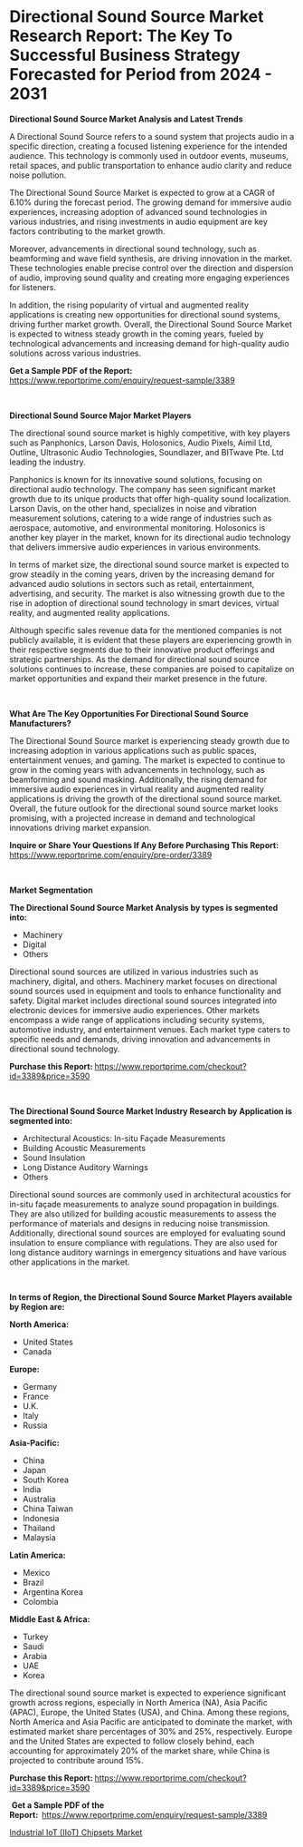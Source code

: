 <p><h1>Directional Sound Source Market Research Report: The Key To Successful Business Strategy Forecasted for Period from 2024 - 2031</h1></p><p><strong>Directional Sound Source Market Analysis and Latest Trends</strong></p>
<p><p>A Directional Sound Source refers to a sound system that projects audio in a specific direction, creating a focused listening experience for the intended audience. This technology is commonly used in outdoor events, museums, retail spaces, and public transportation to enhance audio clarity and reduce noise pollution.</p><p>The Directional Sound Source Market is expected to grow at a CAGR of 6.10% during the forecast period. The growing demand for immersive audio experiences, increasing adoption of advanced sound technologies in various industries, and rising investments in audio equipment are key factors contributing to the market growth.</p><p>Moreover, advancements in directional sound technology, such as beamforming and wave field synthesis, are driving innovation in the market. These technologies enable precise control over the direction and dispersion of audio, improving sound quality and creating more engaging experiences for listeners.</p><p>In addition, the rising popularity of virtual and augmented reality applications is creating new opportunities for directional sound systems, driving further market growth. Overall, the Directional Sound Source Market is expected to witness steady growth in the coming years, fueled by technological advancements and increasing demand for high-quality audio solutions across various industries.</p></p>
<p><strong>Get a Sample PDF of the Report:&nbsp;</strong> <a href="https://www.reportprime.com/enquiry/request-sample/3389">https://www.reportprime.com/enquiry/request-sample/3389</a></p>
<p>&nbsp;</p>
<p><strong>Directional Sound Source Major Market Players</strong></p>
<p><p>The directional sound source market is highly competitive, with key players such as Panphonics, Larson Davis, Holosonics, Audio Pixels, Aimil Ltd, Outline, Ultrasonic Audio Technologies, Soundlazer, and BITwave Pte. Ltd leading the industry. </p><p>Panphonics is known for its innovative sound solutions, focusing on directional audio technology. The company has seen significant market growth due to its unique products that offer high-quality sound localization. Larson Davis, on the other hand, specializes in noise and vibration measurement solutions, catering to a wide range of industries such as aerospace, automotive, and environmental monitoring. Holosonics is another key player in the market, known for its directional audio technology that delivers immersive audio experiences in various environments.</p><p>In terms of market size, the directional sound source market is expected to grow steadily in the coming years, driven by the increasing demand for advanced audio solutions in sectors such as retail, entertainment, advertising, and security. The market is also witnessing growth due to the rise in adoption of directional sound technology in smart devices, virtual reality, and augmented reality applications.</p><p>Although specific sales revenue data for the mentioned companies is not publicly available, it is evident that these players are experiencing growth in their respective segments due to their innovative product offerings and strategic partnerships. As the demand for directional sound source solutions continues to increase, these companies are poised to capitalize on market opportunities and expand their market presence in the future.</p></p>
<p>&nbsp;</p>
<p><strong>What Are The Key Opportunities For Directional Sound Source Manufacturers?</strong></p>
<p><p>The Directional Sound Source market is experiencing steady growth due to increasing adoption in various applications such as public spaces, entertainment venues, and gaming. The market is expected to continue to grow in the coming years with advancements in technology, such as beamforming and sound masking. Additionally, the rising demand for immersive audio experiences in virtual reality and augmented reality applications is driving the growth of the directional sound source market. Overall, the future outlook for the directional sound source market looks promising, with a projected increase in demand and technological innovations driving market expansion.</p></p>
<p><strong>Inquire or Share Your Questions If Any Before Purchasing This Report:</strong> <a href="https://www.reportprime.com/enquiry/pre-order/3389">https://www.reportprime.com/enquiry/pre-order/3389</a></p>
<p>&nbsp;</p>
<p><strong>Market Segmentation</strong></p>
<p><strong>The Directional Sound Source Market Analysis by types is segmented into:</strong></p>
<p><ul><li>Machinery</li><li>Digital</li><li>Others</li></ul></p>
<p><p>Directional sound sources are utilized in various industries such as machinery, digital, and others. Machinery market focuses on directional sound sources used in equipment and tools to enhance functionality and safety. Digital market includes directional sound sources integrated into electronic devices for immersive audio experiences. Other markets encompass a wide range of applications including security systems, automotive industry, and entertainment venues. Each market type caters to specific needs and demands, driving innovation and advancements in directional sound technology.</p></p>
<p><strong>Purchase this Report:&nbsp;</strong><a href="https://www.reportprime.com/checkout?id=3389&price=3590">https://www.reportprime.com/checkout?id=3389&price=3590</a></p>
<p>&nbsp;</p>
<p><strong>The Directional Sound Source Market Industry Research by Application is segmented into:</strong></p>
<p><ul><li>Architectural Acoustics: In-situ Façade Measurements</li><li>Building Acoustic Measurements</li><li>Sound Insulation</li><li>Long Distance Auditory Warnings</li><li>Others</li></ul></p>
<p><p>Directional sound sources are commonly used in architectural acoustics for in-situ façade measurements to analyze sound propagation in buildings. They are also utilized for building acoustic measurements to assess the performance of materials and designs in reducing noise transmission. Additionally, directional sound sources are employed for evaluating sound insulation to ensure compliance with regulations. They are also used for long distance auditory warnings in emergency situations and have various other applications in the market.</p></p>
<p>&nbsp;</p>
<p><strong>In terms of Region, the Directional Sound Source Market Players available by Region are:</strong></p>
<p>
    <p> <strong> North America: </strong>
        <ul>
            <li>United States</li>
            <li>Canada</li>
        </ul>
        </p> 
    <p> <strong> Europe: </strong>
        <ul>
            <li>Germany</li>
            <li>France</li>
            <li>U.K.</li>
            <li>Italy</li>
            <li>Russia</li>
        </ul>
        </p> 
    <p> <strong> Asia-Pacific: </strong>
        <ul>
            <li>China</li>
            <li>Japan</li>
            <li>South Korea</li>
            <li>India</li>
            <li>Australia</li>
            <li>China Taiwan</li>
            <li>Indonesia</li>
            <li>Thailand</li>
            <li>Malaysia</li>
        </ul>
        </p> 
    <p> <strong> Latin America: </strong>
        <ul>
            <li>Mexico</li>
            <li>Brazil</li>
            <li>Argentina Korea</li>
            <li>Colombia</li>
        </ul>
        </p> 
    <p> <strong> Middle East & Africa: </strong>
        <ul>
            <li>Turkey</li>
            <li>Saudi</li>
            <li>Arabia</li>
            <li>UAE</li>
            <li>Korea</li>
        </ul>
    </p>
    </p>
<p><p>The directional sound source market is expected to experience significant growth across regions, especially in North America (NA), Asia Pacific (APAC), Europe, the United States (USA), and China. Among these regions, North America and Asia Pacific are anticipated to dominate the market, with estimated market share percentages of 30% and 25%, respectively. Europe and the United States are expected to follow closely behind, each accounting for approximately 20% of the market share, while China is projected to contribute around 15%.</p></p>
<p><strong>Purchase this Report: </strong><a href="https://www.reportprime.com/checkout?id=3389&price=3590">https://www.reportprime.com/checkout?id=3389&price=3590</a></p>
<p>&nbsp;<strong>Get a Sample PDF of the Report:&nbsp;&nbsp;</strong><a href="https://www.reportprime.com/enquiry/request-sample/3389">https://www.reportprime.com/enquiry/request-sample/3389</a></p>
<p><strong></strong></p>
<p><p><a href="https://github.com/PeterParrish5/Market-Research-Report-List-4/blob/main/industrial-iot-iiot-chipsets-market.md">Industrial IoT (IIoT) Chipsets Market</a></p></p>